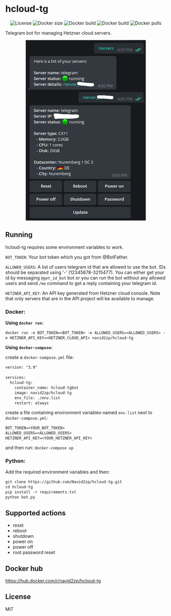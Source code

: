 # hcloud-tg

<p align="center">
	<img alt="License" src="https://img.shields.io/github/license/Navid2zp/hcloud-tg?style=flat-square" />
	<img alt="Docker size" src="https://img.shields.io/docker/image-size/navid2zp/hcloud-tg?style=flat-square" />
	<img alt="Docker build" src="https://img.shields.io/docker/cloud/build/navid2zp/hcloud-tg?style=flat-square" />
	<img alt="Docker build" src="https://img.shields.io/docker/cloud/automated/navid2zp/hcloud-tg?style=flat-square" />
	<img alt="Docker pulls" src="https://img.shields.io/docker/pulls/navid2zp/hcloud-tg?style=flat-square" />
</p>

Telegram bot for managing Hetzner cloud servers.

<p align="center">
	<img alt="dups" src="https://raw.githubusercontent.com/Navid2zp/hcloud-tg/main/Screenshot.png" />
</p>


## Running

hcloud-tg requires some environment variables to work.

`BOT_TOKEN`: 
Your bot token which you got from @BotFather.

`ALLOWED_USERS`: 
A list of users telegram id that are allowed to use the bot. IDs should be separated using '-' (12345678-3215477). You can either get your id by messaging `@get_id_bot` bot or you can run the bot without any allowed users and send `/me` command to get a reply containing your telegram id.

`HETZNER_API_KEY`:
An API key generated from Hetzner cloud console. Note that only servers that are in the API project will be available to manage.

### Docker:

**Using `docker run`:**

```
docker run -e BOT_TOKEN=<BOT_TOKEN> -e ALLOWED_USERS=<ALLOWED_USERS> -e HETZNER_API_KEY=<HETZNER_CLOUD_API> navid2zp/hcloud-tg
```

**Using `docker-compose`:**

create a `docker-compose.yml` file:

```
version: "3.9"

services:
  hcloud-tg:
    container_name: hcloud-tgbot
    image: navid2zp/hcloud-tg
    env_file: ./env.list
    restart: always
```

create a file containing environment variables named `env.list` next to `docker-compose.yml`:

```
BOT_TOKEN=<YOUR_BOT_TOKEN>
ALLOWED_USERS=<ALLOWED_USERS>
HETZNER_API_KEY=<YOUR_HETZNER_API_KEY>
```
and then run: `docker-compose up`

### Python:

Add the required environment variables and then:

```
git clone https://github.com/Navid2zp/hcloud-tg.git
cd hcloud-tg
pip install -r requirements.txt
python bot.py
```

## Supported actions

- reset
- reboot
- shutdown
- power on
- power off
- root password reset

## Docker hub

https://hub.docker.com/r/navid2zp/hcloud-tg


License
----
MIT
